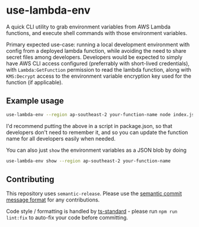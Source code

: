 # use-lambda-env

A quick CLI utility to grab environment variables from AWS Lambda functions, and execute shell commands with those environment variables.

Primary expected use-case: running a local development environment with config from a deployed lambda function, while avoiding the need to share secret files among developers.
Developers would be expected to simply have AWS CLI access configured (preferrably with short-lived credentials), with `Lambda:GetFunction` permission to read the lambda
function, along with `KMS:Decrypt` access to the environment variable encryption key used for the function (if applicable).

## Example usage

```bash
use-lambda-env --region ap-southeast-2 your-function-name node index.js
```

I'd recommend putting the above in a script in package.json, so that developers don't need to remember it, and so you can update the function name for all developers easily when needed.

You can also just `show` the environment variables as a JSON blob by doing

```bash
use-lambda-env show --region ap-southeast-2 your-function-name
```

## Contributing

This repository uses `semantic-release`. Please use the [semantic commit message format] for any contributions.

Code style / formatting is handled by [ts-standard] - please run `npm run lint:fix` to auto-fix your code before committing.

[semantic commit message format]: https://github.com/semantic-release/semantic-release#commit-message-format
[ts-standard]: https://github.com/standard/ts-standard
